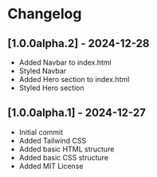 # Changelog

## [1.0.0alpha.2] - 2024-12-28

- Added Navbar to index.html
- Styled Navbar
- Added Hero section to index.html
- Styled Hero section

## [1.0.0alpha.1] - 2024-12-27

- Initial commit
- Added Tailwind CSS
- Added basic HTML structure
- Added basic CSS structure
- Added MIT License

